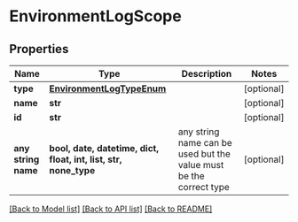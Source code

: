# EnvironmentLogScope


## Properties
Name | Type | Description | Notes
------------ | ------------- | ------------- | -------------
**type** | [**EnvironmentLogTypeEnum**](EnvironmentLogTypeEnum.md) |  | [optional] 
**name** | **str** |  | [optional] 
**id** | **str** |  | [optional] 
**any string name** | **bool, date, datetime, dict, float, int, list, str, none_type** | any string name can be used but the value must be the correct type | [optional]

[[Back to Model list]](../README.md#documentation-for-models) [[Back to API list]](../README.md#documentation-for-api-endpoints) [[Back to README]](../README.md)



